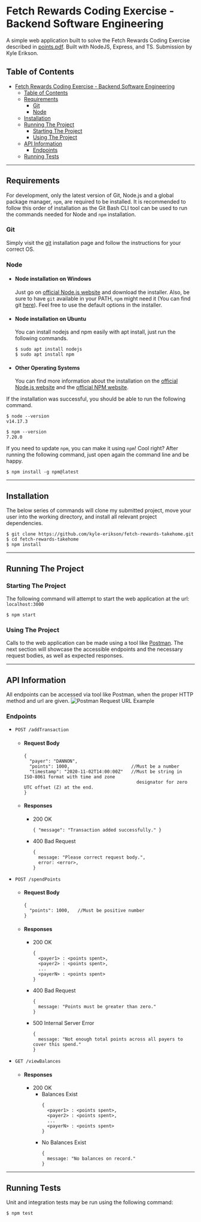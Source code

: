 # Fetch Rewards Coding Exercise - Backend Software Engineering
A simple web application built to solve the Fetch Rewards Coding Exercise described in [points.pdf](https://fetch-hiring.s3.us-east-1.amazonaws.com/points.pdf). Built with NodeJS, Express, and TS. Submission by Kyle Erikson.

## Table of Contents
- [Fetch Rewards Coding Exercise - Backend Software Engineering](#fetch-rewards-coding-exercise---backend-software-engineering)
  - [Table of Contents](#table-of-contents)
  - [Requirements](#requirements)
    - [Git](#git)
    - [Node](#node)
  - [Installation](#installation)
  - [Running The Project](#running-the-project)
    - [Starting The Project](#starting-the-project)
    - [Using The Project](#using-the-project)
  - [API Information](#api-information)
    - [Endpoints](#endpoints)
  - [Running Tests](#running-tests)

---

## Requirements
For development, only the latest version of Git, Node.js and a global package manager, `npm`, are required to be installed. It is recommended to follow this order of installation as the Git Bash CLI tool can be used to run the commands needed for Node and `npm` installation.

### Git
Simply visit the [git](https://git-scm.com/book/en/v2/Getting-Started-Installing-Git) installation page and follow the instructions for your correct OS.

### Node
- #### Node installation on Windows

  Just go on [official Node.js website](https://nodejs.org/) and download the installer.
Also, be sure to have `git` available in your PATH, `npm` might need it (You can find git [here](https://git-scm.com/)). Feel free to use the default options in the installer.

- #### Node installation on Ubuntu

  You can install nodejs and npm easily with apt install, just run the following commands.

      $ sudo apt install nodejs
      $ sudo apt install npm

- #### Other Operating Systems
  You can find more information about the installation on the [official Node.js website](https://nodejs.org/) and the [official NPM website](https://npmjs.org/).

If the installation was successful, you should be able to run the following command.

    $ node --version
    v14.17.3

    $ npm --version
    7.20.0

If you need to update `npm`, you can make it using `npm`! Cool right? After running the following command, just open again the command line and be happy.

    $ npm install -g npm@latest

---
## Installation
The below series of commands will clone my submitted project, move your user into the working directory, and install all relevant project dependencies.
```
$ git clone https://github.com/kyle-erikson/fetch-rewards-takehome.git
$ cd fetch-rewards-takehome
$ npm install
```

---
## Running The Project
### Starting The Project
The following command will attempt to start the web application at the url: `localhost:3000`
```
$ npm start
```

### Using The Project
Calls to the web application can be made using a tool like [Postman](https://www.postman.com/downloads/). The next section will showcase the accessible endpoints and the necessary request bodies, as well as expected responses.

---
## API Information
All endpoints can be accessed via tool like Postman, when the proper HTTP method and url are given.
![Postman Request URL Example](/postmanRequestURLExample.png)
### Endpoints
- `POST /addTransaction`
  - #### Request Body
    ```
    {
      "payer": "DANNON",
      "points": 1000,                       //Must be a number
      "timestamp": "2020-11-02T14:00:00Z"   //Must be string in ISO-8061 format with time and zone 
                                              designator for zero UTC offset (Z) at the end.
    }
    ```
  - #### Responses
    - 200 OK
      ```
      { "message": "Transaction added successfully." }
      ```
    - 400 Bad Request
      ```
      {
        message: "Please correct request body.",
        error: <error>,
      }
      ```
- `POST /spendPoints`
  - #### Request Body
    ```
    {
      "points": 1000,   //Must be positive number
    }
    ```
  - #### Responses
    - 200 OK
      ```
      { 
        <payer1> : <points spent>,
        <payer2> : <points spent>,
        ...
        <payerN> : <points spent>
      }
      ```
    - 400 Bad Request
      ```
      {
        message: "Points must be greater than zero."
      }
      ```
    - 500 Internal Server Error
      ```
      {
        message: "Not enough total points across all payers to cover this spend."
      }
      ```
- `GET /viewBalances`
  - #### Responses
    - 200 OK
      - Balances Exist
        ```
        { 
          <payer1> : <points spent>,
          <payer2> : <points spent>,
          ...
          <payerN> : <points spent>
        }
        ```
      - No Balances Exist
        ```
        {
          message: "No balances on record."
        }
        ```

---
## Running Tests
Unit and integration tests may be run using the following command:
```
$ npm test
```